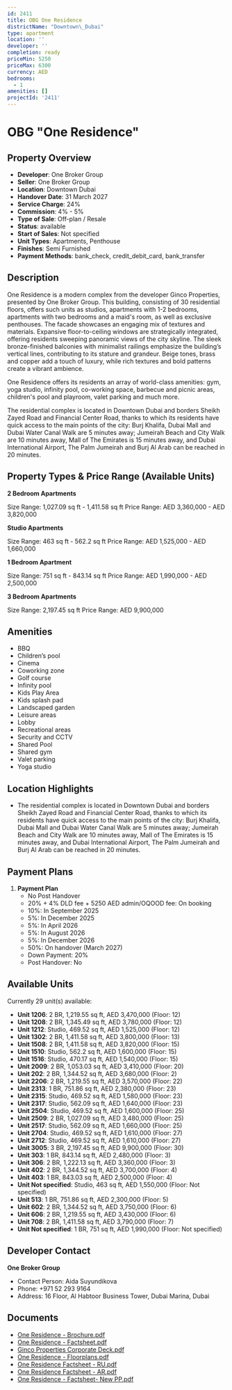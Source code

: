 ```yaml
---
id: 2411
title: OBG One Residence
districtName: "Downtown\_Dubai"
type: apartment
location: ''
developer: ''
completion: ready
priceMin: 5250
priceMax: 6300
currency: AED
bedrooms:
  - 1
amenities: []
projectId: '2411'
---
```


# OBG "One Residence"

## Property Overview
- **Developer**: One Broker Group
- **Seller**: One Broker Group
- **Location**: Downtown Dubai
- **Handover Date**: 31 March 2027
- **Service Charge**: 24%
- **Commission**: 4% - 5%
- **Type of Sale**: Off-plan / Resale
- **Status**: available
- **Start of Sales**: Not specified
- **Unit Types**: Apartments, Penthouse
- **Finishes**: Semi Furnished
- **Payment Methods**: bank_check, credit_debit_card, bank_transfer

## Description
One Residence is a modern complex from the developer Ginco Properties, presented by One Broker Group. This building, consisting of 30 residential floors, offers such units as studios, apartments with 1-2 bedrooms, apartments with two bedrooms and a maid's room, as well as exclusive penthouses. The facade showcases an engaging mix of textures and materials. Expansive floor-to-ceiling windows are strategically integrated, offering residents sweeping panoramic views of the city skyline. The sleek bronze-finished balconies with minimalist railings emphasize the building’s vertical lines, contributing to its stature and grandeur. Beige tones, brass and copper add a touch of luxury, while rich textures and bold patterns create a vibrant ambience.

One Residence offers its residents an array of world-class amenities: gym, yoga studio, infinity pool, co-working space, barbecue and picnic areas, children's pool and playroom, valet parking and much more.

The residential complex is located in Downtown Dubai and borders Sheikh Zayed Road and Financial Center Road, thanks to which its residents have quick access to the main points of the city: Burj Khalifa, Dubai Mall and Dubai Water Canal Walk are 5 minutes away; Jumeirah Beach and City Walk are 10 minutes away, Mall of The Emirates is 15 minutes away, and Dubai International Airport, The Palm Jumeirah and Burj Al Arab can be reached in 20 minutes.

## Property Types & Price Range (Available Units)
**2 Bedroom Apartments**

Size Range: 1,027.09 sq ft - 1,411.58 sq ft
Price Range: AED 3,360,000 - AED 3,820,000

**Studio Apartments**

Size Range: 463 sq ft - 562.2 sq ft
Price Range: AED 1,525,000 - AED 1,660,000

**1 Bedroom Apartment**

Size Range: 751 sq ft - 843.14 sq ft
Price Range: AED 1,990,000 - AED 2,500,000

**3 Bedroom Apartments**

Size Range: 2,197.45 sq ft
Price Range: AED 9,900,000

## Amenities
- BBQ
- Children’s pool
- Cinema
- Coworking zone
- Golf course
- Infinity pool
- Kids Play Area
- Kids splash pad
- Landscaped garden
- Leisure areas
- Lobby
- Recreational areas
- Security and CCTV
- Shared Pool
- Shared gym
- Valet parking
- Yoga studio

## Location Highlights
- The residential complex is located in Downtown Dubai and borders Sheikh Zayed Road and Financial Center Road, thanks to which its residents have quick access to the main points of the city: Burj Khalifa, Dubai Mall and Dubai Water Canal Walk are 5 minutes away; Jumeirah Beach and City Walk are 10 minutes away, Mall of The Emirates is 15 minutes away, and Dubai International Airport, The Palm Jumeirah and Burj Al Arab can be reached in 20 minutes.

## Payment Plans
1. **Payment Plan**
   - No Post Handover
   - 20% + 4% DLD fee + 5250 AED admin/OQOOD fee: On booking
   - 10%: In September 2025
   - 5%: In December 2025
   - 5%: In April 2026
   - 5%: In August 2026
   - 5%: In December 2026
   - 50%: On handover (March 2027)
   - Down Payment: 20%
   - Post Handover: No

## Available Units
Currently 29 unit(s) available:
- **Unit 1206**: 2 BR, 1,219.55 sq ft, AED 3,470,000 (Floor: 12)
- **Unit 1208**: 2 BR, 1,345.49 sq ft, AED 3,780,000 (Floor: 12)
- **Unit 1212**: Studio, 469.52 sq ft, AED 1,525,000 (Floor: 12)
- **Unit 1302**: 2 BR, 1,411.58 sq ft, AED 3,800,000 (Floor: 13)
- **Unit 1508**: 2 BR, 1,411.58 sq ft, AED 3,820,000 (Floor: 15)
- **Unit 1510**: Studio, 562.2 sq ft, AED 1,600,000 (Floor: 15)
- **Unit 1516**: Studio, 470.17 sq ft, AED 1,540,000 (Floor: 15)
- **Unit 2009**: 2 BR, 1,053.03 sq ft, AED 3,410,000 (Floor: 20)
- **Unit 202**: 2 BR, 1,344.52 sq ft, AED 3,680,000 (Floor: 2)
- **Unit 2206**: 2 BR, 1,219.55 sq ft, AED 3,570,000 (Floor: 22)
- **Unit 2313**: 1 BR, 751.86 sq ft, AED 2,380,000 (Floor: 23)
- **Unit 2315**: Studio, 469.52 sq ft, AED 1,580,000 (Floor: 23)
- **Unit 2317**: Studio, 562.09 sq ft, AED 1,640,000 (Floor: 23)
- **Unit 2504**: Studio, 469.52 sq ft, AED 1,600,000 (Floor: 25)
- **Unit 2509**: 2 BR, 1,027.09 sq ft, AED 3,480,000 (Floor: 25)
- **Unit 2517**: Studio, 562.09 sq ft, AED 1,660,000 (Floor: 25)
- **Unit 2704**: Studio, 469.52 sq ft, AED 1,610,000 (Floor: 27)
- **Unit 2712**: Studio, 469.52 sq ft, AED 1,610,000 (Floor: 27)
- **Unit 3005**: 3 BR, 2,197.45 sq ft, AED 9,900,000 (Floor: 30)
- **Unit 303**: 1 BR, 843.14 sq ft, AED 2,480,000 (Floor: 3)
- **Unit 306**: 2 BR, 1,222.13 sq ft, AED 3,360,000 (Floor: 3)
- **Unit 402**: 2 BR, 1,344.52 sq ft, AED 3,700,000 (Floor: 4)
- **Unit 403**: 1 BR, 843.03 sq ft, AED 2,500,000 (Floor: 4)
- **Unit Not specified**: Studio, 463 sq ft, AED 1,550,000 (Floor: Not specified)
- **Unit 513**: 1 BR, 751.86 sq ft, AED 2,300,000 (Floor: 5)
- **Unit 602**: 2 BR, 1,344.52 sq ft, AED 3,750,000 (Floor: 6)
- **Unit 606**: 2 BR, 1,219.55 sq ft, AED 3,430,000 (Floor: 6)
- **Unit 708**: 2 BR, 1,411.58 sq ft, AED 3,790,000 (Floor: 7)
- **Unit Not specified**: 1 BR, 751 sq ft, AED 1,990,000 (Floor: Not specified)

## Developer Contact
**One Broker Group**
- Contact Person: Aida Suyundikova
- Phone: +971 52 293 9164
- Address: 16 Floor, Al Habtoor Business Tower, Dubai Marina, Dubai

## Documents
- [One Residence - Brochure.pdf](https://cdn.geniemap.net/2024/07/16/PZNdyoa69lLQlcO26BfBWOGjqzvUSZbtOgluGKjS.pdf)
- [One Residence - Factsheet.pdf](https://cdn.geniemap.net/2024/07/16/B8JjhWePnYarZDIoEoZxNrriw7dc4wzWWcrx2ghH.pdf)
- [Ginco Properties Corporate Deck.pdf](https://cdn.geniemap.net/2024/07/16/fC9NXU2lCmIfpBYkqKT2YenbqysfJNz9k39jxcFO.pdf)
- [One Residence - Floorplans.pdf](https://cdn.geniemap.net/2024/07/16/Uel5dOnjsM0wtwnZBAv2EuTlD0VSDdhboxOgOx9e.pdf)
- [One Residence Factsheet - RU.pdf](https://cdn.geniemap.net/2024/08/23/6hR7h1hAS02aVRc1L7kYe69OiR32c3jhiBb4zwlX.pdf)
- [One Residence Factsheet - AR.pdf](https://cdn.geniemap.net/2024/08/23/wHrPjSIJ4wzTCFpI3vlEHWpJQl6extuJca35D6HW.pdf)
- [One Residence - Factsheet- New PP.pdf](https://cdn.geniemap.net/2025/01/10/d0mywVFUjYT0mezgBuG75wfdfeRBL08LXz0uw6fu.pdf)

